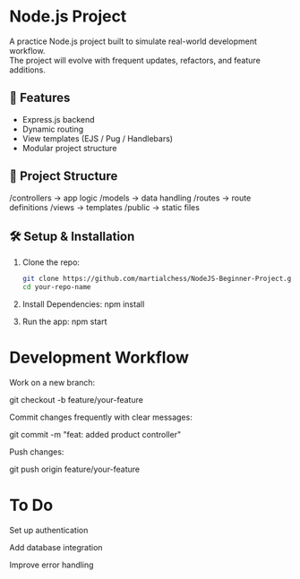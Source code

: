 # Node.js Project

A practice Node.js project built to simulate real-world development workflow.  
The project will evolve with frequent updates, refactors, and feature additions.

## 🚀 Features
- Express.js backend
- Dynamic routing
- View templates (EJS / Pug / Handlebars)
- Modular project structure

## 📂 Project Structure
/controllers → app logic
/models → data handling
/routes → route definitions
/views → templates
/public → static files


## 🛠️ Setup & Installation
1. Clone the repo:
   ```bash
   git clone https://github.com/martialchess/NodeJS-Beginner-Project.git
   cd your-repo-name

2. Install Dependencies:
   npm install

3. Run the app:
   npm start

# Development Workflow

Work on a new branch:

git checkout -b feature/your-feature


Commit changes frequently with clear messages:

git commit -m "feat: added product controller"


Push changes:

git push origin feature/your-feature

# To Do

 Set up authentication

 Add database integration

 Improve error handling
